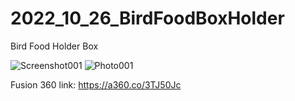 # 2022_10_26_BirdFoodBoxHolder

Bird Food Holder Box

![Screenshot001](https://user-images.githubusercontent.com/106495897/198101422-0b68395e-159e-4d86-9786-357023a0e4d7.png)
![Photo001](https://user-images.githubusercontent.com/106495897/198101429-d975083d-fec1-4d46-9e91-47cf0a5a5a41.png)


Fusion 360 link: https://a360.co/3TJ50Jc
